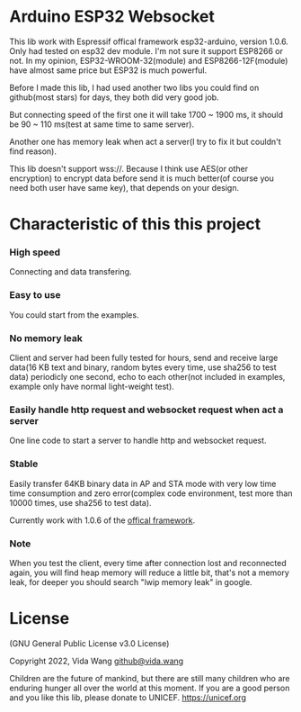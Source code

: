 # Arduino ESP32 Websocket
This lib work with Espressif offical framework esp32-arduino, version 1.0.6.
Only had tested on esp32 dev module. I'm not sure it support ESP8266 or not.
In my opinion, ESP32-WROOM-32(module) and ESP8266-12F(module) have almost same price but ESP32 is much powerful.

Before I made this lib, I had used another two libs you could find on github(most stars) for days, they both did very good job.

But connecting speed of the first one it will take 1700 ~ 1900 ms, it should be 90 ~ 110 ms(test at same time to same server).

Another one has memory leak when act a server(I try to fix it but couldn't find reason).

This lib doesn't support wss://. Because I think use AES(or other encryption) to encrypt data before send it is much better(of course you need both user have same key), that depends on your design.

# Characteristic of this this project

### High speed
Connecting and data transfering.

### Easy to use
You could start from the examples.

### No memory leak
Client and server had been fully tested for hours, send and receive large data(16 KB text and binary, random bytes every time, use sha256 to test data) periodicly one second, echo to each other(not included in examples, example only have normal light-weight test).

### Easily handle http request and websocket request when act a server
One line code to start a server to handle http and websocket request. 

### Stable
Easily transfer 64KB binary data in AP and STA mode with very low time time consumption and zero error(complex code environment, test more than 10000 times, use sha256 to test data).

Currently work with 1.0.6 of the [offical framework](https://github.com/espressif/arduino-esp32/releases/tag/1.0.6/).

### Note
When you test the client, every time after connection lost and reconnected again, you will find heap memory will reduce a little bit, that's not a memory leak, for deeper you should search "lwip memory leak" in google.

# License
(GNU General Public License v3.0 License)

Copyright 2022, Vida Wang  <github@vida.wang>


Children are the future of mankind, but there are still many children who are enduring hunger all over the world at this moment. If you are a good person and you like this lib, please donate to UNICEF.
https://unicef.org
